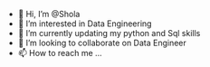 - 👋 Hi, I’m @Shola
- 👀 I’m interested in Data Engineering
- 🌱 I’m currently updating my python and Sql skills
- 💞️ I’m looking to collaborate on Data Engineer
- 📫 How to reach me ...

<!---
@Shola is a ✨ special ✨ repository because its `README.md` (this file) appears on your GitHub profile.
You can click the Preview link to take a look at your changes.
--->
